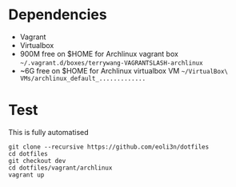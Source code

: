 # Dependencies

- Vagrant
- Virtualbox
- 900M free on $HOME for Archlinux vagrant box ``~/.vagrant.d/boxes/terrywang-VAGRANTSLASH-archlinux``
- \~6G free on $HOME for Archlinux virtualbox VM ``~/VirtualBox\ VMs/archlinux_default_.............``


# Test

This is fully automatised

```
git clone --recursive https://github.com/eoli3n/dotfiles
cd dotfiles
git checkout dev
cd dotfiles/vagrant/archlinux
vagrant up
```
